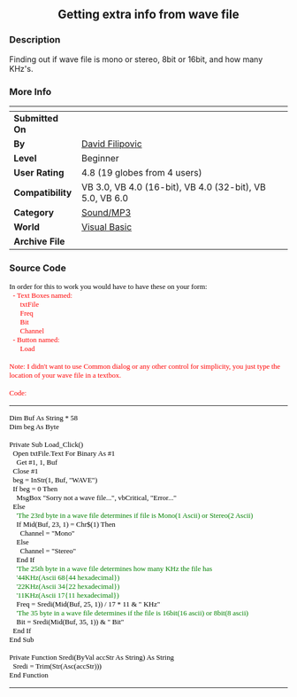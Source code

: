 ﻿<div align="center">

## Getting extra info from wave file


</div>

### Description

Finding out if wave file is mono or stereo, 8bit or 16bit, and how many KHz's.
 
### More Info
 


<span>             |<span>
---                |---
**Submitted On**   |
**By**             |[David Filipovic](https://github.com/Planet-Source-Code/PSCIndex/blob/master/ByAuthor/david-filipovic.md)
**Level**          |Beginner
**User Rating**    |4.8 (19 globes from 4 users)
**Compatibility**  |VB 3\.0, VB 4\.0 \(16\-bit\), VB 4\.0 \(32\-bit\), VB 5\.0, VB 6\.0
**Category**       |[Sound/MP3](https://github.com/Planet-Source-Code/PSCIndex/blob/master/ByCategory/sound-mp3__1-45.md)
**World**          |[Visual Basic](https://github.com/Planet-Source-Code/PSCIndex/blob/master/ByWorld/visual-basic.md)
**Archive File**   |[](https://github.com/Planet-Source-Code/david-filipovic-getting-extra-info-from-wave-file__1-25787/archive/master.zip)





### Source Code

<font face=Verdana size=2 color=black>
 In order for this to work you would have to have these on your form:<br>
</font>
<font face=Verdana size=2 color=red>
   - Text Boxes named:<br>
       txtFile<br>
       Freq<br>
       Bit<br>
       Channel<br>
   - Button named:<br>
       Load<br><br>
 Note: I didn't want to use Common dialog or any other control for
 simplicity, you just type the location of your wave file in a textbox.<br>
 <br>
 Code:
</font>
 <hr>
<font face=Verdana size=2 color=black>
Dim Buf As String * 58<br>Dim beg As Byte<br><br>
Private Sub Load_Click()<br>
  Open txtFile.Text For Binary As #1<br>
    Get #1, 1, Buf<br>
  Close #1<br>
  beg = InStr(1, Buf, "WAVE")<br>
  If beg = 0 Then<br>
    MsgBox "Sorry not a wave file...", vbCritical, "Error..."<br>
  Else<br>
<font color=green>
    'The 23rd byte in a wave file determines if file is Mono(1 Ascii) or Stereo(2 Ascii)<br>
</font>
    If Mid(Buf, 23, 1) = Chr$(1) Then<br>
      Channel = "Mono"<br>
    Else<br>
      Channel = "Stereo"<br>
    End If<br>
<font color=green>
    'The 25th byte in a wave file determines how many KHz the file has<br>
    '44KHz(Ascii 68{44 hexadecimal})<br>
    '22KHz(Ascii 34{22 hexadecimal})<br>
    '11KHz(Ascii 17{11 hexadecimal})<br>
</font>
    Freq = Sredi(Mid(Buf, 25, 1)) / 17 * 11 & " KHz"<br>
<font color=green>
    'The 35 byte in a wave file determines if the file is 16bit(16 ascii) or 8bit(8 ascii)<br>
</font>
    Bit = Sredi(Mid(Buf, 35, 1)) & " Bit"<br>
  End If<br>
End Sub<br><br>
Private Function Sredi(ByVal accStr As String) As String<br>
  Sredi = Trim(Str(Asc(accStr)))<br>
End Function<br>
</font>
<hr>
</font>


